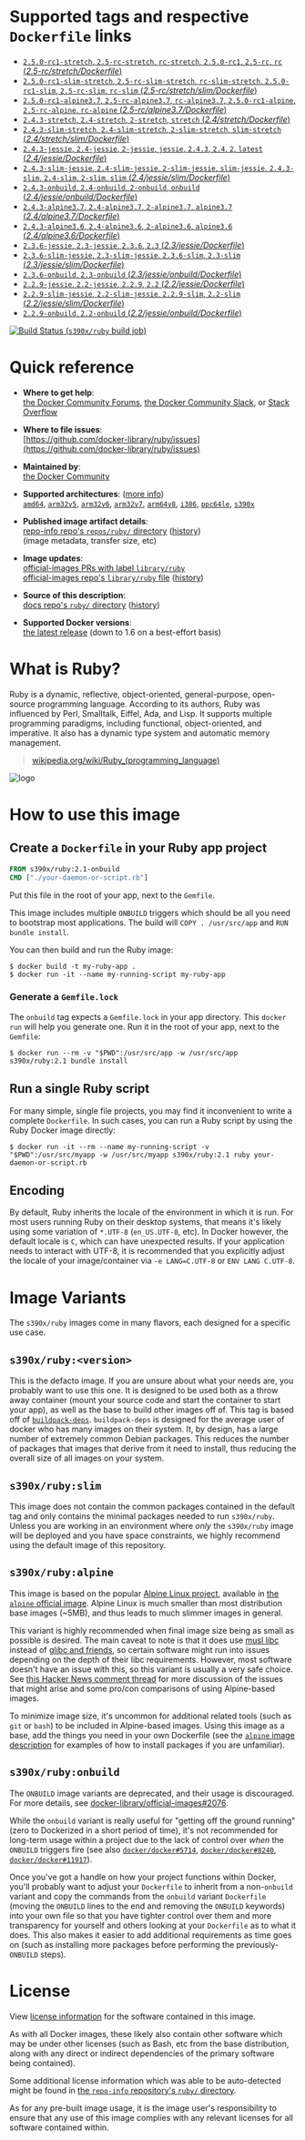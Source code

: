 <!--

********************************************************************************

WARNING:

    DO NOT EDIT "ruby/README.md"

    IT IS AUTO-GENERATED

    (from the other files in "ruby/" combined with a set of templates)

********************************************************************************

-->

# Supported tags and respective `Dockerfile` links

-	[`2.5.0-rc1-stretch`, `2.5-rc-stretch`, `rc-stretch`, `2.5.0-rc1`, `2.5-rc`, `rc` (*2.5-rc/stretch/Dockerfile*)](https://github.com/docker-library/ruby/blob/f4d5c084fab6c9a2bc55bf25257887d53e4eff87/2.5-rc/stretch/Dockerfile)
-	[`2.5.0-rc1-slim-stretch`, `2.5-rc-slim-stretch`, `rc-slim-stretch`, `2.5.0-rc1-slim`, `2.5-rc-slim`, `rc-slim` (*2.5-rc/stretch/slim/Dockerfile*)](https://github.com/docker-library/ruby/blob/f4d5c084fab6c9a2bc55bf25257887d53e4eff87/2.5-rc/stretch/slim/Dockerfile)
-	[`2.5.0-rc1-alpine3.7`, `2.5-rc-alpine3.7`, `rc-alpine3.7`, `2.5.0-rc1-alpine`, `2.5-rc-alpine`, `rc-alpine` (*2.5-rc/alpine3.7/Dockerfile*)](https://github.com/docker-library/ruby/blob/f4d5c084fab6c9a2bc55bf25257887d53e4eff87/2.5-rc/alpine3.7/Dockerfile)
-	[`2.4.3-stretch`, `2.4-stretch`, `2-stretch`, `stretch` (*2.4/stretch/Dockerfile*)](https://github.com/docker-library/ruby/blob/342c5bc6f7a6d5cdfb90e8dd0197a55a18cebe54/2.4/stretch/Dockerfile)
-	[`2.4.3-slim-stretch`, `2.4-slim-stretch`, `2-slim-stretch`, `slim-stretch` (*2.4/stretch/slim/Dockerfile*)](https://github.com/docker-library/ruby/blob/342c5bc6f7a6d5cdfb90e8dd0197a55a18cebe54/2.4/stretch/slim/Dockerfile)
-	[`2.4.3-jessie`, `2.4-jessie`, `2-jessie`, `jessie`, `2.4.3`, `2.4`, `2`, `latest` (*2.4/jessie/Dockerfile*)](https://github.com/docker-library/ruby/blob/342c5bc6f7a6d5cdfb90e8dd0197a55a18cebe54/2.4/jessie/Dockerfile)
-	[`2.4.3-slim-jessie`, `2.4-slim-jessie`, `2-slim-jessie`, `slim-jessie`, `2.4.3-slim`, `2.4-slim`, `2-slim`, `slim` (*2.4/jessie/slim/Dockerfile*)](https://github.com/docker-library/ruby/blob/342c5bc6f7a6d5cdfb90e8dd0197a55a18cebe54/2.4/jessie/slim/Dockerfile)
-	[`2.4.3-onbuild`, `2.4-onbuild`, `2-onbuild`, `onbuild` (*2.4/jessie/onbuild/Dockerfile*)](https://github.com/docker-library/ruby/blob/a6918175fd506b46bf2d8f899f4faa40e72296fb/2.4/jessie/onbuild/Dockerfile)
-	[`2.4.3-alpine3.7`, `2.4-alpine3.7`, `2-alpine3.7`, `alpine3.7` (*2.4/alpine3.7/Dockerfile*)](https://github.com/docker-library/ruby/blob/342c5bc6f7a6d5cdfb90e8dd0197a55a18cebe54/2.4/alpine3.7/Dockerfile)
-	[`2.4.3-alpine3.6`, `2.4-alpine3.6`, `2-alpine3.6`, `alpine3.6` (*2.4/alpine3.6/Dockerfile*)](https://github.com/docker-library/ruby/blob/342c5bc6f7a6d5cdfb90e8dd0197a55a18cebe54/2.4/alpine3.6/Dockerfile)
-	[`2.3.6-jessie`, `2.3-jessie`, `2.3.6`, `2.3` (*2.3/jessie/Dockerfile*)](https://github.com/docker-library/ruby/blob/ace04afbea62e23792fcf7c2fa2c1883ca625db4/2.3/jessie/Dockerfile)
-	[`2.3.6-slim-jessie`, `2.3-slim-jessie`, `2.3.6-slim`, `2.3-slim` (*2.3/jessie/slim/Dockerfile*)](https://github.com/docker-library/ruby/blob/ace04afbea62e23792fcf7c2fa2c1883ca625db4/2.3/jessie/slim/Dockerfile)
-	[`2.3.6-onbuild`, `2.3-onbuild` (*2.3/jessie/onbuild/Dockerfile*)](https://github.com/docker-library/ruby/blob/a6918175fd506b46bf2d8f899f4faa40e72296fb/2.3/jessie/onbuild/Dockerfile)
-	[`2.2.9-jessie`, `2.2-jessie`, `2.2.9`, `2.2` (*2.2/jessie/Dockerfile*)](https://github.com/docker-library/ruby/blob/4208b2eb070e6e6b5b1ec26029aac81d573cb276/2.2/jessie/Dockerfile)
-	[`2.2.9-slim-jessie`, `2.2-slim-jessie`, `2.2.9-slim`, `2.2-slim` (*2.2/jessie/slim/Dockerfile*)](https://github.com/docker-library/ruby/blob/4208b2eb070e6e6b5b1ec26029aac81d573cb276/2.2/jessie/slim/Dockerfile)
-	[`2.2.9-onbuild`, `2.2-onbuild` (*2.2/jessie/onbuild/Dockerfile*)](https://github.com/docker-library/ruby/blob/a6918175fd506b46bf2d8f899f4faa40e72296fb/2.2/jessie/onbuild/Dockerfile)

[![Build Status](https://doi-janky.infosiftr.net/job/multiarch/job/s390x/job/ruby/badge/icon) (`s390x/ruby` build job)](https://doi-janky.infosiftr.net/job/multiarch/job/s390x/job/ruby/)

# Quick reference

-	**Where to get help**:  
	[the Docker Community Forums](https://forums.docker.com/), [the Docker Community Slack](https://blog.docker.com/2016/11/introducing-docker-community-directory-docker-community-slack/), or [Stack Overflow](https://stackoverflow.com/search?tab=newest&q=docker)

-	**Where to file issues**:  
	[https://github.com/docker-library/ruby/issues](https://github.com/docker-library/ruby/issues)

-	**Maintained by**:  
	[the Docker Community](https://github.com/docker-library/ruby)

-	**Supported architectures**: ([more info](https://github.com/docker-library/official-images#architectures-other-than-amd64))  
	[`amd64`](https://hub.docker.com/r/amd64/ruby/), [`arm32v5`](https://hub.docker.com/r/arm32v5/ruby/), [`arm32v6`](https://hub.docker.com/r/arm32v6/ruby/), [`arm32v7`](https://hub.docker.com/r/arm32v7/ruby/), [`arm64v8`](https://hub.docker.com/r/arm64v8/ruby/), [`i386`](https://hub.docker.com/r/i386/ruby/), [`ppc64le`](https://hub.docker.com/r/ppc64le/ruby/), [`s390x`](https://hub.docker.com/r/s390x/ruby/)

-	**Published image artifact details**:  
	[repo-info repo's `repos/ruby/` directory](https://github.com/docker-library/repo-info/blob/master/repos/ruby) ([history](https://github.com/docker-library/repo-info/commits/master/repos/ruby))  
	(image metadata, transfer size, etc)

-	**Image updates**:  
	[official-images PRs with label `library/ruby`](https://github.com/docker-library/official-images/pulls?q=label%3Alibrary%2Fruby)  
	[official-images repo's `library/ruby` file](https://github.com/docker-library/official-images/blob/master/library/ruby) ([history](https://github.com/docker-library/official-images/commits/master/library/ruby))

-	**Source of this description**:  
	[docs repo's `ruby/` directory](https://github.com/docker-library/docs/tree/master/ruby) ([history](https://github.com/docker-library/docs/commits/master/ruby))

-	**Supported Docker versions**:  
	[the latest release](https://github.com/docker/docker-ce/releases/latest) (down to 1.6 on a best-effort basis)

# What is Ruby?

Ruby is a dynamic, reflective, object-oriented, general-purpose, open-source programming language. According to its authors, Ruby was influenced by Perl, Smalltalk, Eiffel, Ada, and Lisp. It supports multiple programming paradigms, including functional, object-oriented, and imperative. It also has a dynamic type system and automatic memory management.

> [wikipedia.org/wiki/Ruby_(programming_language)](https://en.wikipedia.org/wiki/Ruby_%28programming_language%29)

![logo](https://raw.githubusercontent.com/docker-library/docs/01c12653951b2fe592c1f93a13b4e289ada0e3a1/ruby/logo.png)

# How to use this image

## Create a `Dockerfile` in your Ruby app project

```dockerfile
FROM s390x/ruby:2.1-onbuild
CMD ["./your-daemon-or-script.rb"]
```

Put this file in the root of your app, next to the `Gemfile`.

This image includes multiple `ONBUILD` triggers which should be all you need to bootstrap most applications. The build will `COPY . /usr/src/app` and `RUN
bundle install`.

You can then build and run the Ruby image:

```console
$ docker build -t my-ruby-app .
$ docker run -it --name my-running-script my-ruby-app
```

### Generate a `Gemfile.lock`

The `onbuild` tag expects a `Gemfile.lock` in your app directory. This `docker run` will help you generate one. Run it in the root of your app, next to the `Gemfile`:

```console
$ docker run --rm -v "$PWD":/usr/src/app -w /usr/src/app s390x/ruby:2.1 bundle install
```

## Run a single Ruby script

For many simple, single file projects, you may find it inconvenient to write a complete `Dockerfile`. In such cases, you can run a Ruby script by using the Ruby Docker image directly:

```console
$ docker run -it --rm --name my-running-script -v "$PWD":/usr/src/myapp -w /usr/src/myapp s390x/ruby:2.1 ruby your-daemon-or-script.rb
```

## Encoding

By default, Ruby inherits the locale of the environment in which it is run. For most users running Ruby on their desktop systems, that means it's likely using some variation of `*.UTF-8` (`en_US.UTF-8`, etc). In Docker however, the default locale is `C`, which can have unexpected results. If your application needs to interact with UTF-8, it is recommended that you explicitly adjust the locale of your image/container via `-e LANG=C.UTF-8` or `ENV LANG C.UTF-8`.

# Image Variants

The `s390x/ruby` images come in many flavors, each designed for a specific use case.

## `s390x/ruby:<version>`

This is the defacto image. If you are unsure about what your needs are, you probably want to use this one. It is designed to be used both as a throw away container (mount your source code and start the container to start your app), as well as the base to build other images off of. This tag is based off of [`buildpack-deps`](https://registry.hub.docker.com/_/buildpack-deps/). `buildpack-deps` is designed for the average user of docker who has many images on their system. It, by design, has a large number of extremely common Debian packages. This reduces the number of packages that images that derive from it need to install, thus reducing the overall size of all images on your system.

## `s390x/ruby:slim`

This image does not contain the common packages contained in the default tag and only contains the minimal packages needed to run `s390x/ruby`. Unless you are working in an environment where *only* the `s390x/ruby` image will be deployed and you have space constraints, we highly recommend using the default image of this repository.

## `s390x/ruby:alpine`

This image is based on the popular [Alpine Linux project](http://alpinelinux.org), available in [the `alpine` official image](https://hub.docker.com/_/alpine). Alpine Linux is much smaller than most distribution base images (~5MB), and thus leads to much slimmer images in general.

This variant is highly recommended when final image size being as small as possible is desired. The main caveat to note is that it does use [musl libc](http://www.musl-libc.org) instead of [glibc and friends](http://www.etalabs.net/compare_libcs.html), so certain software might run into issues depending on the depth of their libc requirements. However, most software doesn't have an issue with this, so this variant is usually a very safe choice. See [this Hacker News comment thread](https://news.ycombinator.com/item?id=10782897) for more discussion of the issues that might arise and some pro/con comparisons of using Alpine-based images.

To minimize image size, it's uncommon for additional related tools (such as `git` or `bash`) to be included in Alpine-based images. Using this image as a base, add the things you need in your own Dockerfile (see the [`alpine` image description](https://hub.docker.com/_/alpine/) for examples of how to install packages if you are unfamiliar).

## `s390x/ruby:onbuild`

The `ONBUILD` image variants are deprecated, and their usage is discouraged. For more details, see [docker-library/official-images#2076](https://github.com/docker-library/official-images/issues/2076).

While the `onbuild` variant is really useful for "getting off the ground running" (zero to Dockerized in a short period of time), it's not recommended for long-term usage within a project due to the lack of control over *when* the `ONBUILD` triggers fire (see also [`docker/docker#5714`](https://github.com/docker/docker/issues/5714), [`docker/docker#8240`](https://github.com/docker/docker/issues/8240), [`docker/docker#11917`](https://github.com/docker/docker/issues/11917)).

Once you've got a handle on how your project functions within Docker, you'll probably want to adjust your `Dockerfile` to inherit from a non-`onbuild` variant and copy the commands from the `onbuild` variant `Dockerfile` (moving the `ONBUILD` lines to the end and removing the `ONBUILD` keywords) into your own file so that you have tighter control over them and more transparency for yourself and others looking at your `Dockerfile` as to what it does. This also makes it easier to add additional requirements as time goes on (such as installing more packages before performing the previously-`ONBUILD` steps).

# License

View [license information](https://www.ruby-lang.org/en/about/license.txt) for the software contained in this image.

As with all Docker images, these likely also contain other software which may be under other licenses (such as Bash, etc from the base distribution, along with any direct or indirect dependencies of the primary software being contained).

Some additional license information which was able to be auto-detected might be found in [the `repo-info` repository's `ruby/` directory](https://github.com/docker-library/repo-info/tree/master/repos/ruby).

As for any pre-built image usage, it is the image user's responsibility to ensure that any use of this image complies with any relevant licenses for all software contained within.
